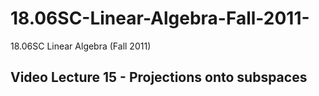 # 18.06SC-Linear-Algebra-Fall-2011-
18.06SC Linear Algebra (Fall 2011)

## Video Lecture 15 - Projections onto subspaces
